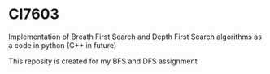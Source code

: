 # CI7603
Implementation of Breath First Search and Depth First Search algorithms as a code in python
(C++ in future)

This reposity is created for my BFS and DFS assignment
